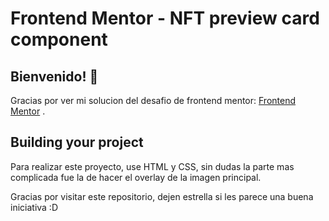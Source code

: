 # Frontend Mentor - NFT preview card component



## Bienvenido! 👋

Gracias por ver mi solucion del desafio de frontend mentor:
[Frontend Mentor](https://www.frontendmentor.io) .




## Building your project

Para realizar este proyecto, use HTML y CSS, sin dudas la parte mas complicada fue la de hacer el overlay de la imagen principal.

Gracias por visitar este repositorio, dejen estrella si les parece una buena iniciativa :D